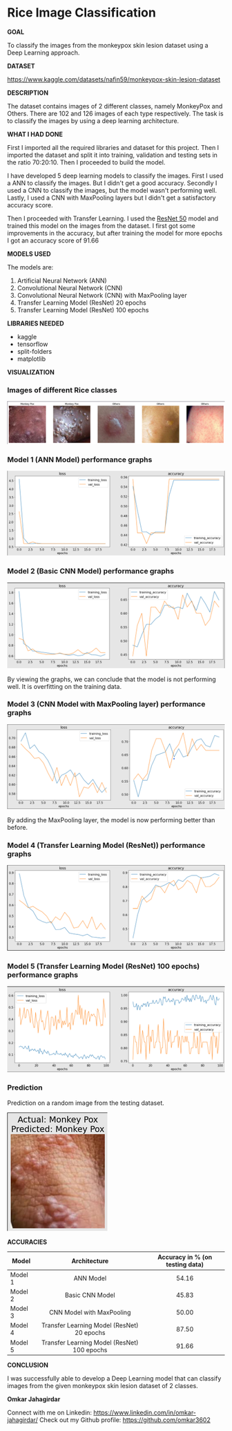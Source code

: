 # Rice Image Classification

**GOAL**

To classify the images from the monkeypox skin lesion dataset using a Deep Learning approach.

**DATASET**

https://www.kaggle.com/datasets/nafin59/monkeypox-skin-lesion-dataset

**DESCRIPTION**

The dataset contains images of 2 different classes, namely MonkeyPox and Others. There are 102 and 126 images of each type respectively. The task is to classify the images by using a deep learning architecture.

**WHAT I HAD DONE**

First I imported all the required libraries and dataset for this project. Then I imported the dataset and split it into training, validation and testing sets in the ratio 70:20:10. Then I proceeded to build the model. 

I have developed 5 deep learning models to classify the images. First I used a ANN to classify the images. But I didn't get a good accuracy. Secondly I used a CNN to classify the images, but the model wasn't performing well. Lastly, I used a CNN with MaxPooling layers but I didn't get a satisfactory accuracy score. 

Then I proceeded with Transfer Learning. I used the [ResNet 50](https://tfhub.dev/google/imagenet/resnet_v2_50/feature_vector/5) model and trained this model on the images from the dataset. I first got some improvements in the accuracy, but after training the model for more epochs I got an accuracy score of 91.66

**MODELS USED**

The models are:

1. Artificial Neural Network (ANN)
2. Convolutional Neural Network (CNN)
3. Convolutional Neural Network (CNN) with MaxPooling layer
4. Transfer Learning Model (ResNet) 20 epochs
5. Transfer Learning Model (ResNet) 100 epochs

**LIBRARIES NEEDED**

* kaggle
* tensorflow
* split-folders
* matplotlib

**VISUALIZATION**

### Images of different Rice classes
![Images of different Rice classes](../Images/images_from_dataset.png)

### Model 1 (ANN Model) performance graphs
![Model 1 (ANN Model) performance graphs](../Images/model_1_plot.png)

### Model 2 (Basic CNN Model) performance graphs
![Model 2 (Basic CNN Model) performance graphs](../Images/model_2_plot.png)

By viewing the graphs, we can conclude that the model is not performing well. It is overfitting on the training data.

### Model 3 (CNN Model with MaxPooling layer) performance graphs
![Model 3 (CNN Model with MaxPooling layer) performance graphs](../Images/model_3_plot.png)

By adding the MaxPooling layer, the model is now performing better than before.

### Model 4 (Transfer Learning Model (ResNet)) performance graphs
![Model 4 (Transfer Learning Model (ResNet) 20 epochs) performance graphs](../Images/model_4_plot.png)

### Model 5 (Transfer Learning Model (ResNet) 100 epochs) performance graphs
![Model 5 (Transfer Learning Model (ResNet) 100 epochs) performance graphs](../Images/model_5_plot.png)

### Prediction

Prediction on a random image from the testing dataset.

![Prediction](../Images/prediction.png)

**ACCURACIES**

| Model         | Architecture              | Accuracy in % (on testing data) |
| ------------- |:-------------------------:|:-------------:|
| Model 1       | ANN Model                 |54.16          |
| Model 2       | Basic CNN Model           |45.83          |
| Model 3       | CNN Model with MaxPooling |50.00          |
| Model 4       | Transfer Learning Model (ResNet) 20 epochs |87.50          |
| Model 5       | Transfer Learning Model (ResNet) 100 epochs |91.66          |

**CONCLUSION**

I was successfully able to develop a Deep Learning model that can classify images from the given monkeypox skin lesion dataset of 2 classes.

**Omkar Jahagirdar**

Connect with me on Linkedin: https://www.linkedin.com/in/omkar-jahagirdar/
Check out my Github profile: https://github.com/omkar3602